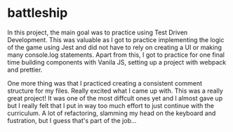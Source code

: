 # battleship

In this project, the main goal was to practice using Test Driven Development. 
This was valuable as I got to practice implementing the logic of the game using Jest and did not have to rely on creating a UI or 
making many console.log statements. Apart from this, I got to practice for one final time building components with Vanila JS, setting up a project 
with webpack and prettier. 

One more thing was that I practiced creating a consistent comment structure for my files. Really excited what I came up with.
This was a really great project! It was one of the most diffcult ones yet and I almost gave up but I really felt that I put in way too much effort to just 
continue with the curriculum. A lot of refactoring, slamming my head on the keyboard and fustration, but I guess that's part of the job...

